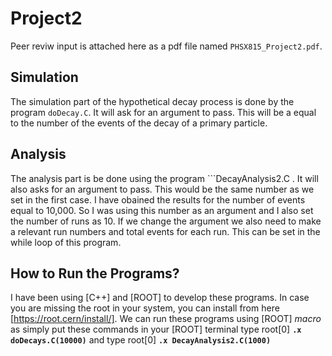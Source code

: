 # Project2
Peer reviw input is attached here as a pdf file named ```PHSX815_Project2.pdf```. 
## Simulation
The simulation part of the hypothetical decay process is done by the program ```doDecay.C```. It will ask for an argument to pass. This will be a equal to the number of the events of the decay of a primary particle. 
## Analysis
The analysis part is be done using the program ```DecayAnalysis2.C . It will also asks for an argument to pass. This would be the same number as we set in the first case. I have obained the results for the number of events equal to 10,000. So I was using this number as an argument and I also set the number of runs as 10. If we change the argument we also need to make a relevant run numbers and total events for each run. This can be set in the while loop of this program. 

## How to Run the Programs?
I have been using [C++] and [ROOT] to develop these programs. In case you are missing the root in your system, you can install from here [https://root.cern/install/]. We can run these programs using [ROOT] *macro* as simply put these commands in your [ROOT] terminal type root[0] **`.x doDecays.C(10000)`** and type root[0] **`.x DecayAnalysis2.C(1000)`**
